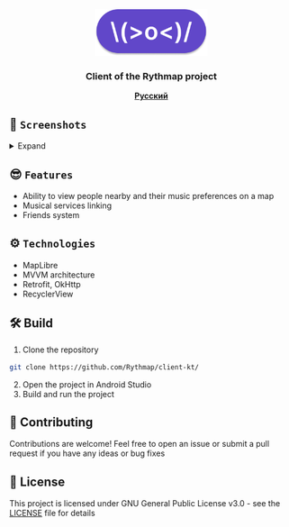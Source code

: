 <div align="center">

<img src="pics/emoji.png" alt="Rythmap Logo" width="200"/>

### Client of the Rythmap project

<strong>[Русский](README_ru.md)</strong>

</div>

## 📱 `Screenshots`
<details>
  <summary>Expand</summary>
 
  <div align="center">
    <img src="pics/white/auth.png" alt="Login activity" width="200"/>
    <img src="pics/white/more_info.png" alt="Add more info activity" width="200"/>
    <img src="pics/white/map.png" alt="Map fragment" width="200"/>
    <img src="pics/white/messenger.png" alt="Messenger fragment" width="200"/>
    <img src="pics/white/profile.png" alt="Profile fragment" width="200"/>
  </div>
</details>

## 😎 `Features`
* Ability to view people nearby and their music preferences on a map
* Musical services linking
* Friends system

## ⚙️ `Technologies`
* MapLibre
* MVVM architecture
* Retrofit, OkHttp
* RecyclerView

## 🛠️ Build
1. Clone the repository
```bash
git clone https://github.com/Rythmap/client-kt/
```
2. Open the project in Android Studio
3. Build and run the project

## 🏢 Contributing
Contributions are welcome! Feel free to open an issue or submit a pull request if you have any ideas or bug fixes

## 📝 License
This project is licensed under GNU General Public License v3.0 - see the [LICENSE](LICENSE) file for details